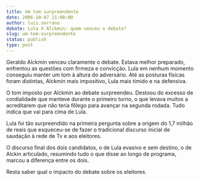 ```yaml
---
title: Um tom surpreendente
date: 2006-10-07 21:00:00
author: luiz.serrano
debate: Lula X Alckmin: quem venceu o debate?
slug: um-tom-surpreendente
status: publish 
type: post
---
```


Geraldo Alckmin venceu claramente o debate. Estava melhor preparado, enfrentou as questões com firmeza e convicção. Lula em nenhum momento conseguiu manter um tom à altura do adversário. Até as posturas físicas foram distintas, Alckmin mais impositivo, Lula mais tímido e na defensiva.


O tom imposto por Alckmin ao debate surpreendeu. Destoou do excesso de cordialidade que manteve durante o primeiro turno, o que levava muitos a acreditarem que não teria fôlego para avançar na segunda rodada. Tudo indica que vai para cima de Lula.


Lula foi tão surpreendido na primeira pergunta sobre a origem do 1,7 milhão de reais que esqueceu-se de fazer o tradicional discurso inicial de saudação à rede de Tv e aos eleitores.


O discurso final dos dois candidatos, o de Lula evasivo e sem destino, o de Alckin articulado, resumindo tudo o que disse ao longo de programa, marcou a diferença entre os dois.


Resta saber qual o impacto do debate sobre os eleitores. 


